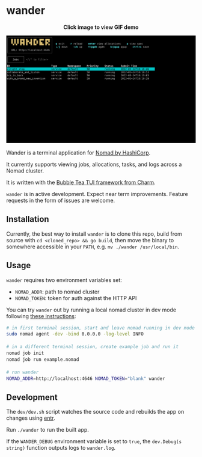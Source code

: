 # wander

<p align="center"><strong>Click image to view GIF demo</strong></p>

[![wander](./img/wander.jpg)](https://robinovitch61-cdn.s3.us-west-2.amazonaws.com/wander.gif)

Wander is a terminal application for [Nomad by HashiCorp](https://www.nomadproject.io/).

It currently supports viewing jobs, allocations, tasks, and logs across a Nomad cluster.

It is written with the [Bubble Tea TUI framework from Charm](https://github.com/charmbracelet/bubbletea).

`wander` is in active development. Expect near term improvements. Feature requests in the form of issues are welcome.

## Installation

Currently, the best way to install `wander` is to clone this repo, build from source with `cd <cloned_repo> && go build`, then move the binary to somewhere accessible in your `PATH`, e.g. `mv ./wander /usr/local/bin`.

## Usage

`wander` requires two environment variables set:
- `NOMAD_ADDR`: path to nomad cluster
- `NOMAD_TOKEN`: token for auth against the HTTP API

You can try `wander` out by running a local nomad cluster in dev mode following [these instructions](https://learn.hashicorp.com/tutorials/nomad/get-started-run?in=nomad/get-started):
```sh
# in first terminal session, start and leave nomad running in dev mode
sudo nomad agent -dev -bind 0.0.0.0 -log-level INFO

# in a different terminal session, create example job and run it
nomad job init
nomad job run example.nomad

# run wander
NOMAD_ADDR=http://localhost:4646 NOMAD_TOKEN="blank" wander
```

## Development

The `dev/dev.sh` script watches the source code and rebuilds the app on changes using [entr](https://github.com/eradman/entr).

Run `./wander` to run the built app.

If the `WANDER_DEBUG` environment variable is set to `true`, the `dev.Debug(s string)` function outputs logs to `wander.log`.
